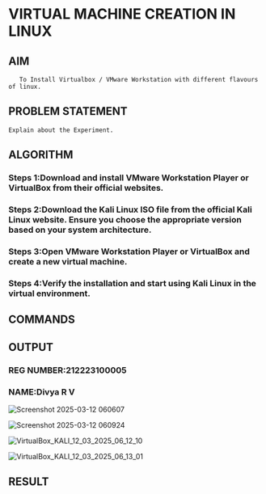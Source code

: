  # VIRTUAL MACHINE CREATION IN LINUX
  ## AIM
       To Install Virtualbox / VMware Workstation with different flavours of linux.
## PROBLEM STATEMENT
    Explain about the Experiment.

## ALGORITHM
 ### Steps 1:Download and install VMware Workstation Player or VirtualBox from their official websites.
 ### Steps 2:Download the Kali Linux ISO file from the official Kali Linux website. Ensure you choose the appropriate version based on your system architecture.
 ### Steps 3:Open VMware Workstation Player or VirtualBox and create a new virtual machine.
 ### Steps 4:Verify the installation and start using Kali Linux in the virtual environment.

## COMMANDS


## OUTPUT
### REG NUMBER:212223100005
### NAME:Divya R V

![Screenshot 2025-03-12 060607](https://github.com/user-attachments/assets/a3facd41-27c0-4a35-9d93-60f376814b5a)

![Screenshot 2025-03-12 060924](https://github.com/user-attachments/assets/88d6c668-0f2e-4fdb-b89d-19222be8307e)

![VirtualBox_KALI_12_03_2025_06_12_10](https://github.com/user-attachments/assets/63d81da8-9491-4455-87d6-72f4182799cf)

![VirtualBox_KALI_12_03_2025_06_13_01](https://github.com/user-attachments/assets/f58613c4-f5fe-4d01-9590-0a85ec7c4e61)
 
## RESULT
 

  


